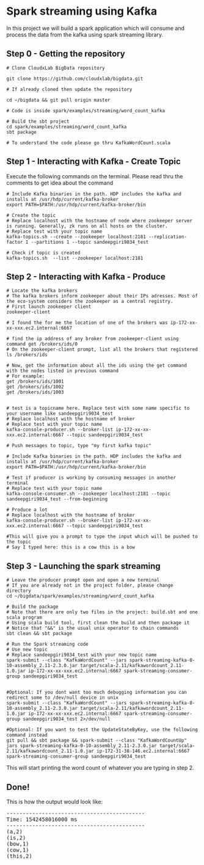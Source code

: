 # Spark streaming using Kafka

In this project we will build a spark application which will consume and process the data from the kafka using spark streaming library.


## Step 0 - Getting the repository


    # Clone CloudxLab BigData repository

    git clone https://github.com/cloudxlab/bigdata.git

    # If already cloned then update the repository

    cd ~/bigdata && git pull origin master

    # Code is inside spark/examples/streaming/word_count_kafka

    # Build the sbt project
    cd spark/examples/streaming/word_count_kafka
    sbt package
    
    # To understand the code please go thru KafkaWordCount.scala


## Step 1 - Interacting with Kafka - Create Topic

Execute the following commands on the terminal. Please read thru the comments to get idea about the command

    # Include Kafka binaries in the path. HDP includes the kafka and installs at /usr/hdp/current/kafka-broker
    export PATH=$PATH:/usr/hdp/current/kafka-broker/bin
       
    # Create the topic
    # Replace localhost with the hostname of node where zookeeper server is running. Generally, zk runs on all hosts on the cluster.
    # Replace test with your topic name
    kafka-topics.sh --create --zookeeper localhost:2181 --replication-factor 1 --partitions 1 --topic sandeepgiri9034_test

    # Check if topic is created
    kafka-topics.sh  --list --zookeeper localhost:2181

## Step 2 - Interacting with Kafka - Produce 

    # Locate the kafka brokers
    # The kafka brokers inform zookeeper about their IPs adresses. Most of the eco-system considers the zookeeper as a central registry.
    # First launch zookeeper client
    zookeeper-client
        
    # I found the for me the location of one of the brokers was ip-172-xx-xx-xxx.ec2.internal:6667

    # find the ip address of any broker from zookeeper-client using command get /brokers/ids/0
    # On the zookeeper-client prompt, list all the brokers that registered
    ls /brokers/ids
    
    # Now, get the information about all the ids using the get command with the nodes listed in previous command
    # For example:
    get /brokers/ids/1001
    get /brokers/ids/1002
    get /brokers/ids/1003

    
    # test is a topicname here. Replace test with some name specific to your username like sandeepgiri9034_test
    # Replace localhost with the hostname of broker
    # Replace test with your topic name
    kafka-console-producer.sh --broker-list ip-172-xx-xx-xxx.ec2.internal:6667 --topic sandeepgiri9034_test

    # Push messages to topic, type "my first kafka topic"

    # Include Kafka binaries in the path. HDP includes the kafka and installs at /usr/hdp/current/kafka-broker
    export PATH=$PATH:/usr/hdp/current/kafka-broker/bin
    
    # Test if producer is working by consuming messages in another terminal
    # Replace test with your topic name
    kafka-console-consumer.sh --zookeeper localhost:2181 --topic sandeepgiri9034_test --from-beginning

    # Produce a lot
    # Replace localhost with the hostname of broker
    kafka-console-producer.sh --broker-list ip-172-xx-xx-xxx.ec2.internal:6667 --topic sandeepgiri9034_test 
    
    #This will give you a prompt to type the input which will be pushed to the topic
    # Say I typed here: this is a cow this is a bow
    
## Step 3 - Launching the spark streaming
    
    # Leave the producer prompt open and open a new terminal
    # If you are already not in the project folder, please change directory
    cd ~/bigdata/spark/examples/streaming/word_count_kafka
    
    # Build the package
    # Note that there are only two files in the project: build.sbt and one scala program
    # Using scala build tool, first clean the build and then package it
    # Notice that "&&" is the usual unix operator to chain commands
    sbt clean && sbt package

    # Run the Spark streaming code
    # Use new topic
    # Replace sandeepgiri9034_test with your new topic name
    spark-submit --class "KafkaWordCount" --jars spark-streaming-kafka-0-10-assembly_2.11-2.3.0.jar target/scala-2.11/kafkawordcount_2.11-1.0.jar ip-172-xx-xx-xxx.ec2.internal:6667 spark-streaming-consumer-group sandeepgiri9034_test

    
    #Optional: If you dont want too much debugging information you can redirect some to /dev/null device in unix
    spark-submit --class "KafkaWordCount" --jars spark-streaming-kafka-0-10-assembly_2.11-2.3.0.jar target/scala-2.11/kafkawordcount_2.11-1.0.jar ip-172-xx-xx-xxx.ec2.internal:6667 spark-streaming-consumer-group sandeepgiri9034_test 2>/dev/null
    
    #Optional: If you want to test the UpdateStateByKey, use the following command instead
    git pull && sbt package && spark-submit --class "KafkaWordCountUp" jars spark-streaming-kafka-0-10-assembly_2.11-2.3.0.jar target/scala-2.11/kafkawordcount_2.11-1.0.jar ip-172-31-38-146.ec2.internal:6667 spark-streaming-consumer-group sandeepgiri9034_test
    
This will start printing the word count of whatever you are typing in step 2.

## Done!

This is how the output would look like:

<pre>
-------------------------------------------
Time: 1542458016000 ms
-------------------------------------------
(a,2)
(is,2)
(bow,1)
(cow,1)
(this,2)
</pre>
